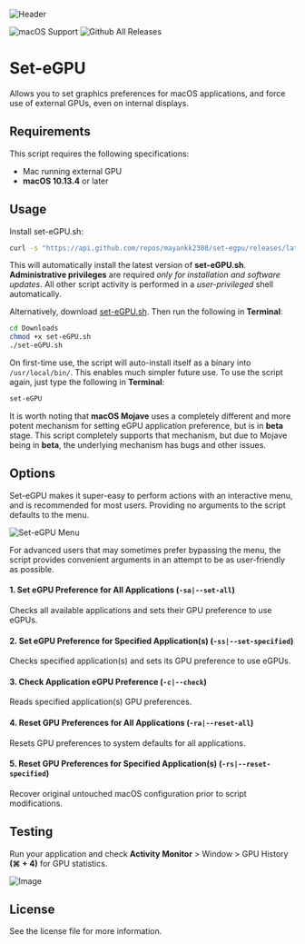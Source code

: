 ![Header](https://raw.githubusercontent.com/mayankk2308/set-egpu/master/resources/header.png)

![macOS Support](https://img.shields.io/badge/macOS-10.13.4+-orange.svg?style=for-the-badge) ![Github All Releases](https://img.shields.io/github/downloads/mayankk2308/set-egpu/total.svg?style=for-the-badge)
# Set-eGPU
Allows you to set graphics preferences for macOS applications, and force use of external GPUs, even on internal displays.

## Requirements
This script requires the following specifications:
* Mac running external GPU
* **macOS 10.13.4** or later

## Usage
Install set-eGPU.sh:
```bash
curl -s "https://api.github.com/repos/mayankk2308/set-egpu/releases/latest" | grep '"browser_download_url":' | sed -E 's/.*"([^"]+)".*/\1/' | xargs curl -L -s -0 > set-eGPU.sh && chmod +x set-eGPU.sh && ./set-eGPU.sh && rm set-eGPU.sh
```

This will automatically install the latest version of **set-eGPU.sh**. **Administrative privileges** are required *only for installation and software updates*. All other script activity is performed in a *user-privileged* shell automatically.

Alternatively, download [set-eGPU.sh](https://github.com/mayankk2308/set-egpu/releases). Then run the following in **Terminal**:
```bash
cd Downloads
chmod +x set-eGPU.sh
./set-eGPU.sh
```

On first-time use, the script will auto-install itself as a binary into `/usr/local/bin/`. This enables much simpler future use. To use the script again, just type the following in **Terminal**:
```bash
set-eGPU
```

It is worth noting that **macOS Mojave** uses a completely different and more potent mechanism for setting eGPU application preference, but is in **beta** stage. This script completely supports that mechanism, but due to Mojave being in **beta**, the underlying mechanism has bugs and other issues.

## Options
Set-eGPU makes it super-easy to perform actions with an interactive menu, and is recommended for most users. Providing no arguments to the script defaults to the menu.

![Set-eGPU Menu](https://raw.githubusercontent.com/mayankk2308/set-egpu/master/resources/set-egpu-menu.png)

For advanced users that may sometimes prefer bypassing the menu, the script provides convenient arguments in an attempt to be as user-friendly as possible.

#### 1. Set eGPU Preference for All Applications (`-sa|--set-all`)
Checks all available applications and sets their GPU preference to use eGPUs.

#### 2. Set eGPU Preference for Specified Application(s) (`-ss|--set-specified`)
Checks specified application(s) and sets its GPU preference to use eGPUs.

#### 3. Check Application eGPU Preference (`-c|--check`)
Reads specified application(s) GPU preferences.

#### 4. Reset GPU Preferences for All Applications (`-ra|--reset-all`)
Resets GPU preferences to system defaults for all applications.

#### 5. Reset GPU Preferences for Specified Application(s) (`-rs|--reset-specified`)
Recover original untouched macOS configuration prior to script modifications.

## Testing
Run your application and check **Activity Monitor** > Window > GPU History **(⌘ + 4)** for GPU statistics.

![Image](https://raw.githubusercontent.com/mayankk2308/set-egpu/master/resources/gpu-history.png)

## License
See the license file for more information.
